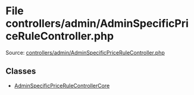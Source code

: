 File controllers/admin/AdminSpecificPriceRuleController.php
=========

Source: [controllers/admin/AdminSpecificPriceRuleController.php](https://github.com/PrestaShop/PrestaShop/blob/1.5.1.0/controllers/admin/AdminSpecificPriceRuleController.php)


Classes
-------

* [AdminSpecificPriceRuleControllerCore](class.AdminSpecificPriceRuleControllerCore.md)

